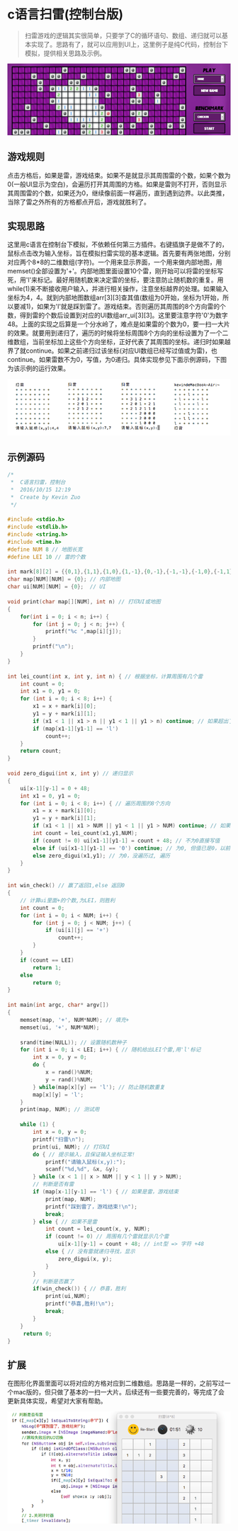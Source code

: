 # c语言扫雷(控制台版)

>  扫雷游戏的逻辑其实很简单，只要学了C的循环语句、数组、递归就可以基本实现了。思路有了，就可以应用到UI上，这里例子是纯C代码，控制台下模拟，提供相关思路及示例。

![c_saolei_1.png](../../../images/blog/c/c_saolei_1.png)

## 游戏规则
点击方格后，如果是雷，游戏结束。如果不是就显示其周围雷的个数，如果个数为0(一般UI显示为空白)，会遍历打开其周围的方格。如果是雷则不打开，否则显示其周围雷的个数，如果还为0，继续像前面一样遍历，直到遇到边界。以此类推，当除了雷之外所有的方格都点开后，游戏就胜利了。  

## 实现思路
这里用c语言在控制台下模拟，不依赖任何第三方插件。右键插旗子是做不了的，鼠标点击改为输入坐标，旨在模拟扫雷实现的基本逻辑。首先要有两张地图，分别对应两个8*8的二维数组(字符)。一个用来显示界面，一个用来做内部地图，用memset()全部设置为'+'。内部地图里面设置10个雷，刚开始可以将雷的坐标写死，用'l'来标记。最好用随机数来决定雷的坐标，要注意防止随机数的重复。用while(1)来不断接收用户输入，并进行相关操作，注意坐标越界的处理。如果输入坐标为4，4。就到内部地图数组arr[3][3]查其值(数组为0开始，坐标为1开始，所以要减1)，如果为'l'就是踩到雷了。游戏结束。否则遍历其周围的8个方向雷的个数，得到雷的个数后设置到对应的UI数组arr_ui[3][3]。这里要注意字符'0'为数字48。上面的实现之后算是一个分水岭了，难点是如果雷的个数为0，要一扫一大片的效果。就要用到递归了，遍历的时候将坐标周围8个方向的坐标设置为了一个二维数组，当前坐标加上这些个方向坐标，正好代表了其周围的坐标。递归时如果越界了就continue。如果之前递归过该坐标(对应UI数组已经写过值或为雷)，也continue。如果雷数不为0，写值，为0递归。具体实现参见下面示例源码，下图为该示例的运行效果。

![c_saolei_2.png](../../../images/blog/c/c_saolei_2.png)

## 示例源码
```c
/*
 *  C语言扫雷，控制台
 *  2016/10/15 12:19
 *  Create by Kevin Zuo
 */

#include <stdio.h>
#include <stdlib.h>
#include <string.h>
#include <time.h>
#define NUM 8 // 地图长宽
#define LEI 10 // 雷的个数

int mark[8][2] = {{0,1},{1,1},{1,0},{1,-1},{0,-1},{-1,-1},{-1,0},{-1,1}}; // 8个方向坐标
char map[NUM][NUM] = {0}; // 内部地图
char ui[NUM][NUM] = {0};  // UI

void print(char map[][NUM], int n) // 打印UI或地图
{
    for(int i = 0; i < n; i++) {
        for (int j = 0; j < n; j++) {
            printf("%c ",map[i][j]);
        }
        printf("\n");
    }
}

int lei_count(int x, int y, int n) { // 根据坐标，计算周围有几个雷
    int count = 0;
    int x1 = 0, y1 = 0;
    for (int i = 0; i < 8; i++) {
        x1 = x + mark[i][0];
        y1 = y + mark[i][1];
        if (x1 < 1 || x1 > n || y1 < 1 || y1 > n) continue; // 如果超出了边界
        if (map[x1-1][y1-1] == 'l')
            count++;
    }
    return count;
}

void zero_digui(int x, int y) // 递归显示
{
    ui[x-1][y-1] = 0 + 48;
    int x1 = 0, y1 = 0;
    for (int i = 0; i < 8; i++) { // 遍历周围的8个方向
        x1 = x + mark[i][0];
        y1 = y + mark[i][1];
        if (x1 < 1 || x1 > NUM || y1 < 1 || y1 > NUM) continue; // 如果超出了边界
        int count = lei_count(x1,y1,NUM);
        if (count != 0) ui[x1-1][y1-1] = count + 48; // 不为0直接写值 
        else if (ui[x1-1][y1-1] == '0') continue; // 为0, 但值已是0，以前遍历过
        else zero_digui(x1,y1); // 为0，没遍历过, 遍历
    }
}

int win_check() // 赢了返回1,else 返回0
{
    // 计算ui里面+的个数,为LEI，则胜利
    int count = 0;
    for (int i = 0; i < NUM; i++) {
        for (int j = 0; j < NUM; j++) {
            if (ui[i][j] == '+')
                count++;
        }
    }
    if (count == LEI)
        return 1;
    else
        return 0;
}

int main(int argc, char* argv[])
{
    memset(map, '+', NUM*NUM); // 填充+
    memset(ui, '+', NUM*NUM);

    srand(time(NULL)); // 设置随机数种子
    for (int i = 0; i < LEI; i++) { // 随机给出LEI个雷,用'l'标记
        int x = 0, y = 0;
        do {
            x = rand()%NUM;
            y = rand()%NUM;
        } while(map[x][y] == 'l'); // 防止随机数重复
        map[x][y] = 'l';
    }
    print(map, NUM); // 测试用

    while (1) {
        int x = 0, y = 0;
        printf("扫雷\n");
        print(ui, NUM); // 打印UI
        do { // 提示输入，且保证输入坐标正常!
            printf("请输入鼠标(x,y):");
            scanf("%d,%d", &x, &y);
        } while (x < 1 || x > NUM || y < 1 || y > NUM);
        // 判断是否有雷
        if (map[x-1][y-1] == 'l') { // 如果是雷，游戏结束
            print(map, NUM);
            printf("踩到雷了，游戏结束!\n");
            break;
        } else { // 如果不是雷
            int count = lei_count(x, y, NUM);
            if (count != 0) // 周围有几个雷就显示几个雷
                ui[x-1][y-1] = count + 48; // int型 => 字符 +48
            else { // 没有雷就递归寻找，显示
                zero_digui(x, y);
            }
        }
        // 判断是否赢了
        if(win_check()) { // 恭喜，胜利
            print(ui,NUM);
            printf("恭喜,胜利!\n");
            break;
        }
    }
     return 0;
}
```

## 扩展
在图形化界面里面可以将对应的方格对应到二维数组。思路是一样的，之前写过一个mac版的，但只做了基本的一扫一大片。后续还有一些要完善的，等完成了会更新具体实现，希望对大家有帮助。

![c_saolei_3.png](../../../images/blog/c/c_saolei_3.png)

